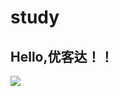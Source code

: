 # study
## Hello,优客达！！
![](https://qgt-style.oss-cn-hangzhou.aliyuncs.com/newcoursep4/g1/g1-2-2/tenor.gif)
